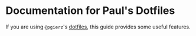# Documentation for Paul's Dotfiles

If you are using `@pgierz`'s [dotfiles](https://github.com/pgierz/dots), this
guide provides some useful features.
